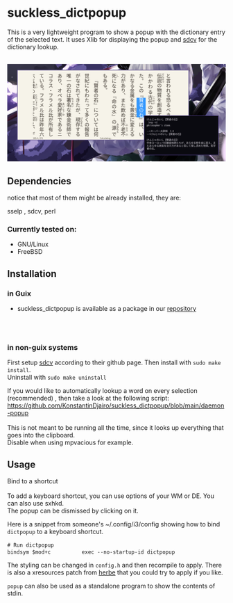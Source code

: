 # suckless_dictpopup

This is a very lightweight program to show a popup with the dictionary entry of the selected text. It uses Xlib for displaying the popup and [sdcv](https://github.com/Dushistov/sdcv) for the dictionary lookup.
<br></br>

![image](misc/showcase.png)

## Dependencies
notice that most of them might be already installed, they are:

sselp , sdcv, perl

### Currently tested on:
- GNU/Linux 
- FreeBSD


## Installation
### in Guix
- suckless_dictpopup is available as a package in our [repository](https://codeberg.org/hashirama/ajatt-tools-guix) 

<br></br>
### in non-guix systems
First setup [sdcv](https://github.com/Dushistov/sdcv) according to their github page.
Then install with `sudo make install`. \
Uninstall with `sudo make uninstall`

If you would like to automatically lookup a word on every selection (recommended) , then take a look at the following script: <br>  https://github.com/KonstantinDjairo/suckless_dictpopup/blob/main/daemon-popup <br>
<br>
This is not meant to be running all the time, since it looks up everything that goes into the clipboard.\
Disable when using mpvacious for example.


## Usage <br>
Bind to a shortcut <br> \
To add a keyboard shortcut, you can use options of your WM or DE. You can also use sxhkd. \
The popup can be dismissed by clicking on it. 

Here is a snippet from someone's ~/.config/i3/config showing how to bind `dictpopup` to a keyboard shortcut. 
```console
# Run dictpopup
bindsym $mod+c          exec --no-startup-id dictpopup
```

The styling can be changed in `config.h` and then recompile to apply.
There is also a xresources patch from [herbe](https://github.com/dudik/herbe)
that you could try to apply if you like.

`popup` can also be used as a standalone program to show the contents of stdin.



